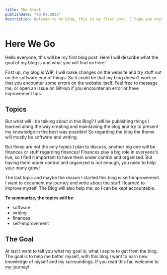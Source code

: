 ```yaml
---
title: The Start
publishDate: "03.09.2022"
description: Welcome to my blog, this is my first post. I hope you enjoy.
---
```


# Here We Go
Hello everyone,
this will be my first blog post. Here I will describe what the goal of my blog is and what you will find on here!

First up, my blog is WIP, I will make changes on the website and try stuff out on the software end of things.
So it could be that my blog doesn't work or that you encounter some errors on the website itself.
Feel free to message me, or open an issue on GitHub if you encounter an error or have improvement tips.


## Topics
But what will I be talking about in this Blog?
I will be publishing things I learned along the way creating and maintaining the blog and try to present my knowledge in the best way possible! So regarding the blog the theme will mostly be software and writing.

But these are not the only topics I plan to discuss, another big one will be finances or stuff regarding finances!
Finances play a big role in everyone's live, so I find it important to have them under control and organized.
But having them under control and organized is not enough, you need to help your mony grow!

The last topic and maybe the reason I started this blog is self-improvement.
I want to document my journey and write about the stuff I learned to improve myself.
The Blog will also help me, so I can be kept accountable.

**To summarize, the topics will be:**
- software
- writing
- finances
- self-improvement

## The Goal
At last I want to tell you what my goal is, what I aspire to get from the blog.
The goal is to help me better myself, with this blog I want to earn new knowledge of myself and my surroundings.
If you read this far, welcome to my journey! 






